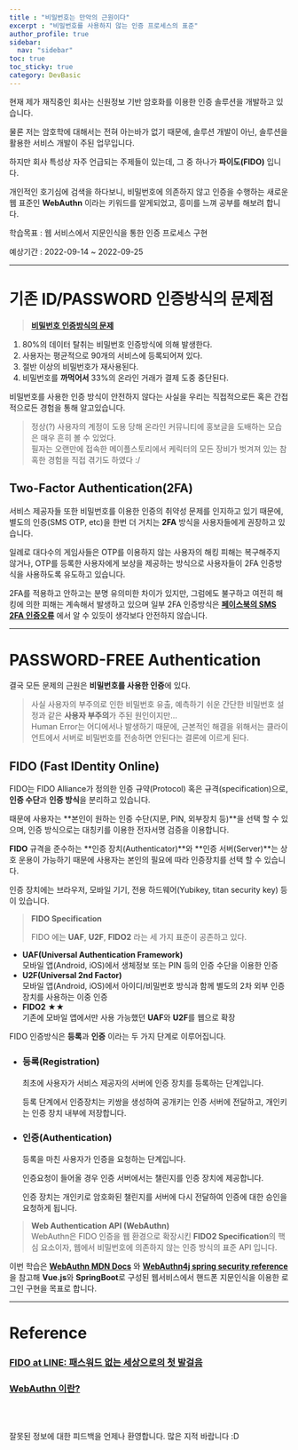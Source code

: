 ```yaml
---
title : "비밀번호는 만악의 근원이다"
excerpt : "비밀번호를 사용하지 않는 인증 프로세스의 표준"
author_profile: true
sidebar:
  nav: "sidebar"
toc: true
toc_sticky: true
category: DevBasic
---
```

   
현재 제가 재직중인 회사는 신원정보 기반 암호화를 이용한 인증 솔루션을 개발하고 있습니다.  
  
물론 저는 암호학에 대해서는 전혀 아는바가 없기 때문에, 솔루션 개발이 아닌, 솔루션을 활용한 서비스 개발이 주된 업무입니다.  
  
하지만 회사 특성상 자주 언급되는 주제들이 있는데, 그 중 하나가 **파이도(FIDO)** 입니다.   
  
개인적인 호기심에 검색을 하다보니, 비밀번호에 의존하지 않고 인증을 수행하는 새로운 웹 표준인 **WebAuthn** 이라는 키워드를 알게되었고, 흥미를 느껴 공부를 해보려 합니다.    
  
학습목표 : 웹 서비스에서 지문인식을 통한 인증 프로세스 구현   
  
예상기간 : 2022-09-14 ~ 2022-09-25

---
  
# 기존 ID/PASSWORD 인증방식의 문제점
 
> **[비밀번호 인증방식의 문제](https://fidoalliance.org/what-is-fido/)**
  1. 80%의 데이터 탈취는 비밀번호 인증방식에 의해 발생한다.
  2. 사용자는 평균적으로 90개의 서비스에 등록되어져 있다.
  3. 절반 이상의 비밀번호가 재사용된다.
  4. 비밀번호를 **까먹어서** 33%의 온라인 거래가 결제 도중 중단된다.

비밀번호를 사용한 인증 방식이 안전하지 않다는 사실을 우리는 직접적으로든 혹은 간접적으로든 경험을 통해 알고있습니다.  
  
> 정상(?) 사용자의 계정이 도용 당해 온라인 커뮤니티에 홍보글을 도배하는 모습은 매우 흔히 볼 수 있었다.     
> 필자는 오랜만에 접속한 메이플스토리에서 케릭터의 모든 장비가 벗겨져 있는 참혹한 경험을 직접 겪기도 하였다 :/ 
  

## Two-Factor Authentication(2FA)
서비스 제공자들 또한 비밀번호를 이용한 인증의 취약성 문제를 인지하고 있기 때문에, 별도의 인증(SMS OTP, etc)을 한번 더 거치는 **2FA** 방식을 사용자들에게 권장하고 있습니다.  
  
일례로 대다수의 게임사들은 OTP를 이용하지 않는 사용자의 해킹 피해는 복구해주지 않거나, OTP를 등록한 사용자에게 보상을 제공하는 방식으로 사용자들이 2FA 인증방식을 사용하도록 유도하고 있습니다.  
  
2FA를 적용하고 안하고는 분명 유의미한 차이가 있지만, 그럼에도 불구하고 여전히 해킹에 의한 피해는 계속해서 발생하고 있으며 일부 2FA 인증방식은 **[페이스북의 SMS 2FA 인증오류](https://www.okta.com/blog/2019/02/phone-numbers-as-identifiers-the-problem-with-sms-based-authentication/)** 에서 알 수 있듯이 
생각보다 안전하지 않습니다.
  
---
  
# **PASSWORD-FREE Authentication**
결국 모든 문제의 근원은 **비밀번호를 사용한 인증**에 있다. 
  
> 사실 사용자의 부주의로 인한 비밀번호 유출, 예측하기 쉬운 간단한 비밀번호 설정과 같은 **사용자 부주의**가 주된 원인이지만...  
> Human Error는 어디에서나 발생하기 때문에, 근본적인 해결을 위해서는 클라이언트에서 서버로 비밀번호를 전송하면 안된다는 결론에 이르게 된다.   


## **FIDO** (Fast IDentity Online)  
  
FIDO는 FIDO Alliance가 정의한 인증 규약(Protocol) 혹은 규격(specification)으로, **인증 수단**과 **인증 방식**을 분리하고 있습니다.  
  
때문에 사용자는 **본인이 원하는 인증 수단(지문, PIN, 외부장치 등)**을 선택 할 수 있으며, 인증 방식으로는 대칭키를 이용한 전자서명 검증을 이용합니다.    
  
**FIDO** 규격을 준수하는 **인증 장치(Authenticator)**와 **인증 서버(Server)**는 상호 운용이 가능하기 때문에 사용자는 본인의 필요에 따라 인증장치를 선택 할 수 있습니다.
  
인증 장치에는 브라우저, 모바일 기기, 전용 하드웨어(Yubikey, titan security key) 등이 있습니다. 


> **FIDO Specification**   
>     
> FIDO 에는 **UAF**, **U2F**, **FIDO2** 라는 세 가지 표준이 공존하고 있다. 
* **UAF(Universal Authentication Framework)**  
  모바일 앱(Android, iOS)에서 생체정보 또는 PIN 등의 인증 수단을 이용한 인증    
* **U2F(Universal 2nd Factor)**  
  모바일 앱(Android, iOS)에서 아이디/비밀번호 방식과 함께 별도의 2차 외부 인증장치를 사용하는 이중 인증
* **FIDO2** &#9733;&#9733;   
  기존에 모바일 앱에서만 사용 가능했던 **UAF**와 **U2F**를 웹으로 확장


FIDO 인증방식은 **등록**과 **인증** 이라는 두 가지 단계로 이루어집니다.
* ### **등록(Registration)**  
  최초에 사용자가 서비스 제공자의 서버에 인증 장치를 등록하는 단계입니다.  
    
  등록 단계에서 인증장치는 키쌍을 생성하여 공개키는 인증 서버에 전달하고, 개인키는 인증 장치 내부에 저장합니다.    
  
* ### **인증(Authentication)**  
  등록을 마친 사용자가 인증을 요청하는 단계입니다.  
  
  인증요청이 들어올 경우 인증 서버에서는 챌린지를 인증 장치에 제공합니다.  
   
  인증 장치는 개인키로 암호화된 챌린지를 서버에 다시 전달하여 인증에 대한 승인을 요청하게 됩니다.     
  
> **Web Authentication API (WebAuthn)**   
WebAuthn은 FIDO 인증을 웹 환경으로 확장시킨 **FIDO2 Specification**의 핵심 요소이자, 웹에서 비밀번호에 의존하지 않는 인증 방식의 표준 API 입니다.  
  
이번 학습은 **[WebAuthn MDN Docs](https://developer.mozilla.org/en-US/docs/Web/API/Web_Authentication_API)** 와 **[WebAuthn4j spring security reference](https://webauthn4j.github.io/webauthn4j-spring-security/en/)** 을 참고해
**Vue.js**와 **SpringBoot**로 구성된 웹서비스에서 핸드폰 지문인식을 이용한 로그인 구현을 목표로 합니다.  
  
---
  
# Reference
### **[FIDO at LINE: 패스워드 없는 세상으로의 첫 발걸음](https://engineering.linecorp.com/ko/blog/fido-at-line/)**  
### **[WebAuthn 이란?](https://odo.jiran.com/jtg/?q=YToxOntzOjEyOiJrZXl3b3JkX3R5cGUiO3M6MzoiYWxsIjt9&bmode=view&idx=9449123&t=board)**  

  
&nbsp;  
&nbsp;  
  
잘못된 정보에 대한 피드백을 언제나 환영합니다. 많은 지적 바랍니다 :D 